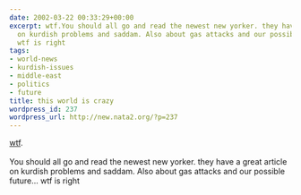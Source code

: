 ```yaml
---
date: 2002-03-22 00:33:29+00:00
excerpt: wtf.You should all go and read the newest new yorker. they have a great article
  on kurdish problems and saddam. Also about gas attacks and our possible future...
  wtf is right
tags:
- world-news
- kurdish-issues
- middle-east
- politics
- future
title: this world is crazy
wordpress_id: 237
wordpress_url: http://new.nata2.org/?p=237
---
```


<a href="http://wwwi.reuters.com/images/2002-03-21T213220Z_01_GALAXY-DC-MDF154507_RTRIDSP_2_NEWS-MIDEAST-DC.jpg">wtf</a>.<br/><br/>You should all go and read the newest new yorker. they have a great article on kurdish problems and saddam. Also about gas attacks and our possible future... wtf is right